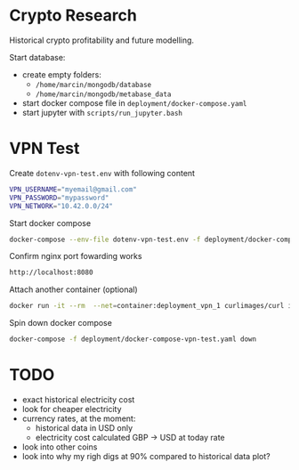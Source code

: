 # Crypto Research

Historical crypto profitability and future modelling.

Start database:
* create empty folders:
  * `/home/marcin/mongodb/database`
  * `/home/marcin/mongodb/metabase_data`
* start docker compose file in `deployment/docker-compose.yaml`
* start jupyter with `scripts/run_jupyter.bash`

# VPN Test

Create `dotenv-vpn-test.env` with following content

```bash
VPN_USERNAME="myemail@gmail.com"
VPN_PASSWORD="mypassword"
VPN_NETWORK="10.42.0.0/24"
```

Start docker compose

```bash
docker-compose --env-file dotenv-vpn-test.env -f deployment/docker-compose-vpn-test.yaml up
```

Confirm nginx port fowarding works

```bash
http://localhost:8080
```

Attach another container (optional)

```bash
docker run -it --rm  --net=container:deployment_vpn_1 curlimages/curl ipinfo.io
```

Spin down docker compose

```bash
docker-compose -f deployment/docker-compose-vpn-test.yaml down
```

# TODO

* exact historical electricity cost
* look for cheaper electricity
* currency rates, at the moment:
  * historical data in USD only
  * electricity cost calculated GBP -> USD at today rate
* look into other coins
* look into why my righ digs at 90% compared to historical data plot?
